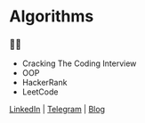 # Algorithms

### :man_technologist:
- Cracking The Coding Interview
- OOP
- HackerRank
- LeetCode

[LinkedIn](https://www.linkedin.com/in/netodeolino)
|
[Telegram](https://t.me/netodeolino)
|
[Blog](https://netodeolino.github.io)